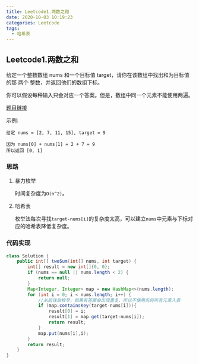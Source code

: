 ```yaml
---
title: Leetcode1.两数之和
date: 2020-10-03 10:19:23
categories: Leetcode
tags:
  - 哈希表
---
```


##  Leetcode1.两数之和

给定一个整数数组 nums 和一个目标值 target，请你在该数组中找出和为目标值的那 两个 整数，并返回他们的数组下标。

你可以假设每种输入只会对应一个答案。但是，数组中同一个元素不能使用两遍。

 [题目链接](https://leetcode-cn.com/problems/two-sum)

<!--more-->

示例:

```
给定 nums = [2, 7, 11, 15], target = 9

因为 nums[0] + nums[1] = 2 + 7 = 9
所以返回 [0, 1]
```



### 思路

1. 暴力枚举

   时间复杂度为`O(n^2)`。

2. 哈希表

   枚举法每次寻找`target-nums[i]`的复杂度太高，可以建立`nums`中元素与下标对应的哈希表降低复杂度。



### 代码实现

```java
class Solution {
    public int[] twoSum(int[] nums, int target) {
        int[] result = new int[]{0, 0};
        if (nums == null || nums.length < 2) {
            return null;
        }
        Map<Integer, Integer> map = new HashMap<>(nums.length);
        for (int i = 0; i < nums.length; i++) {
            //从前往后枚举，如果有答案会出现重复，所以不使用先将所有元素入表
            if (map.containsKey(target-nums[i])){
                result[0] = i;
                result[1] = map.get(target-nums[i]);
                return result;
            }
            map.put(nums[i],i);
        }
        return result;
    }
}
```


